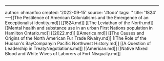 ---
author: ohmanfoo
created: '2022-09-15'
source: '#todo'
tags: ''
title: '1824'
---[[The Pestilence of American Colonialisms and the Emergence of an Exceptionalist Identity.md]]
[[1824.md]]
[[The Leviathan of the North.md]]
[[Mental health and substance use in an urban First Nations population in Hamilton Ontario.md]]
[[2022.md]]
[[America.md]]
[[The Causes and Origins of the North American Fur Trade Rivalry.md]]
[[The Role of the Hudson's BayCompanyin Pacific Northwest History.md]]
[[A Question of Leadership in TreatyNegotiations.md]]
[[American.md]]
[[Native Mixed Blood and White Wives of Laborers at Fort Nisqually.md]]
